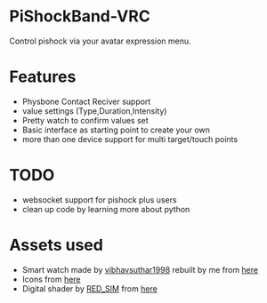 # PiShockBand-VRC
Control pishock via your avatar expression menu.

# Features
- Physbone Contact Reciver support
- value settings (Type,Duration,Intensity)
- Pretty watch to confirm values set
- Basic interface as starting point to create your own
- more than one device support for multi target/touch points

# TODO
- websocket support for pishock plus users
- clean up code by learning more about python

# Assets used
- Smart watch made by [vibhavsuthar1998](https://www.cgtrader.com/vibhavsuthar1998) rebuilt by me from [here](https://www.cgtrader.com/free-3d-models/industrial/other/smart-watch-1c785218-a560-4d7e-8478-f9de27312be8)
- Icons from [here](https://materialdesignicons.com/)
- Digital shader by [RED_SIM](https://www.patreon.com/red_sim) from [here](https://www.patreon.com/posts/62864361)
